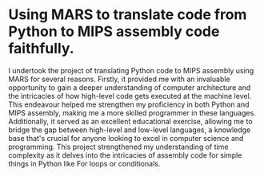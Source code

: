 # Using MARS to translate code from Python to MIPS assembly code faithfully.

I undertook the project of translating Python code to MIPS assembly using MARS for several reasons. Firstly, it provided me with an invaluable opportunity to gain a deeper understanding of computer architecture and the intricacies of how high-level code gets executed at the machine level. This endeavour helped me strengthen my proficiency in both Python and MIPS assembly, making me a more skilled programmer in these languages. Additionally, it served as an excellent educational exercise, allowing me to bridge the gap between high-level and low-level languages, a knowledge base that's crucial for anyone looking to excel in computer science and programming. This project strengthened my understanding of time complexity as it delves into the intricacies of assembly code for simple things in Python like For loops or conditionals.
